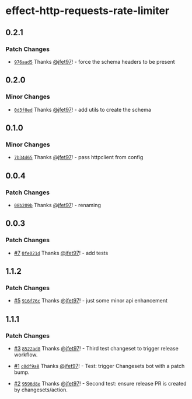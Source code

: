 # effect-http-requests-rate-limiter

## 0.2.1

### Patch Changes

- [`976aad5`](https://github.com/jfet97/effect-http-requests-rate-limiter/commit/976aad52c695e2eafe49becb39dbdad5b7efb95b) Thanks [@jfet97](https://github.com/jfet97)! - force the schema headers to be present

## 0.2.0

### Minor Changes

- [`0d3f0ed`](https://github.com/jfet97/effect-http-requests-rate-limiter/commit/0d3f0ed2ff861c999d2540cbb7e0b95874dd008f) Thanks [@jfet97](https://github.com/jfet97)! - add utils to create the schema

## 0.1.0

### Minor Changes

- [`7b34d65`](https://github.com/jfet97/effect-http-requests-rate-limiter/commit/7b34d656cd1339f47092a4982aeaaa29459714fb) Thanks [@jfet97](https://github.com/jfet97)! - pass httpclient from config

## 0.0.4

### Patch Changes

- [`08b209b`](https://github.com/jfet97/effect-http-requests-rate-limiter/commit/08b209b334e6c1567171b8cf4d2ce28f8f6fabe0) Thanks [@jfet97](https://github.com/jfet97)! - renaming

## 0.0.3

### Patch Changes

- [#7](https://github.com/jfet97/effect-http-requests-rate-limiter/pull/7) [`0fe021d`](https://github.com/jfet97/effect-http-requests-rate-limiter/commit/0fe021de0b48167def41321e29e72ea8156a9a62) Thanks [@jfet97](https://github.com/jfet97)! - add tests

## 1.1.2

### Patch Changes

- [#5](https://github.com/jfet97/effect-http-requests-rate-limiter/pull/5) [`916f76c`](https://github.com/jfet97/effect-http-requests-rate-limiter/commit/916f76c95f8292bdd34ebfe378ab0af111def613) Thanks [@jfet97](https://github.com/jfet97)! - just some minor api enhancement

## 1.1.1

### Patch Changes

- [#3](https://github.com/jfet97/effect-http-requests-rate-limiter/pull/3) [`8522ad8`](https://github.com/jfet97/effect-http-requests-rate-limiter/commit/8522ad884e6b8efbdc5609c0f41728d8de366d88) Thanks [@jfet97](https://github.com/jfet97)! - Third test changeset to trigger release workflow.

- [#1](https://github.com/jfet97/effect-http-requests-rate-limiter/pull/1) [`c0df9a8`](https://github.com/jfet97/effect-http-requests-rate-limiter/commit/c0df9a8d0d6873f49d5c9e64617f74c438f28ab1) Thanks [@jfet97](https://github.com/jfet97)! - Test: trigger Changesets bot with a patch bump.

- [#2](https://github.com/jfet97/effect-http-requests-rate-limiter/pull/2) [`9596d8e`](https://github.com/jfet97/effect-http-requests-rate-limiter/commit/9596d8ecd263389abb73a5a0072eecc91c0a5f0c) Thanks [@jfet97](https://github.com/jfet97)! - Second test: ensure release PR is created by changesets/action.
